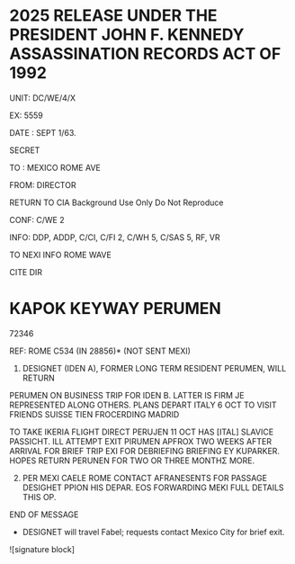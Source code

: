 # 2025 RELEASE UNDER THE PRESIDENT JOHN F. KENNEDY ASSASSINATION RECORDS ACT OF 1992

UNIT: DC/WE/4/X

EX: 5559

DATE : SEPT 1/63.

SECRET

TO : MEXICO ROME AVE

FROM: DIRECTOR

RETURN TO CIA
Background Use Only
Do Not Reproduce

CONF: C/WE 2

INFO: DDP, ADDP, C/CI, C/FI 2, C/WH 5, C/SAS 5, RF, VR

TO NEXI INFO ROME WAVE

CITE DIR

# KAPOK KEYWAY PERUMEN

72346

REF: ROME C534 (IN 28856)* (NOT SENT MEXI)

1. DESIGNET (IDEN A), FORMER LONG TERM RESIDENT PERUMEN, WILL RETURN

PERUMEN ON BUSINESS TRIP FOR IDEN B. LATTER IS FIRM JE REPRESENTED ALONG OTHERS. PLANS DEPART ITALY 6 OCT TO VISIT FRIENDS SUISSE TIEN FROCERDING MADRID

TO TAKE IKERIA FLIGHT DIRECT PERUJEN 11 OCT HAS [ITAL] SLAVICE PASSICHT. ILL ATTEMPT EXIT PIRUMEN APFROX TWO WEEKS AFTER ARRIVAL FOR BRIEF TRIP EXI FOR DEBRIEFING BRIEFING EY KUPARKER. HOPES RETURN PERUNEN FOR TWO OR THREE ΜΟΝΤΗΣ MORE.

2. PER MEXI CAELE ROME CONTACT AFRANESENTS FOR PASSAGE DESIGHET PPION HIS DEPAR. EOS FORWARDING MEKI FULL DETAILS THIS OP.

END OF MESSAGE

* DESIGNET will travel Fabel; requests contact Mexico City for brief exit.

![signature block]
